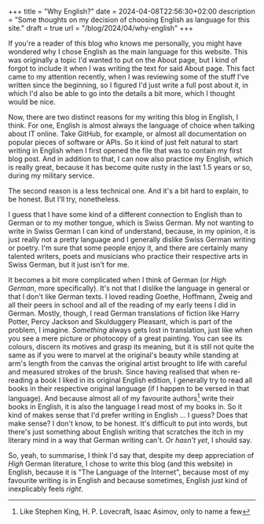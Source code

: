 +++
title = "Why English?"
date = 2024-04-08T22:56:30+02:00
description = "Some thoughts on my decision of choosing English as language for this site."
draft = true
url = "/blog/2024/04/why-english"
+++

If you're a reader of this blog who knows me personally, you might have
wondered why I chose English as the main language for this website. This was
originally a topic I'd wanted to put on the About page, but I kind of forgot to
include it when I was writing the text for said About page. This fact came to my
attention recently, when I was reviewing some of the stuff I've written since
the beginning, so I figured I'd just write a full post about it, in which I'd
also be able to go into the details a bit more, which I thought would be nice.

Now, there are two distinct reasons for my writing this blog in English, I
think. For one, English is almost always the language of choice when talking
about IT online. Take GitHub, for example, or almost all documentation on
popular pieces of software or APIs. So it kind of just felt natural to start
writing in English when I first opened the file that was to contain my first
blog post. And in addition to that, I can now also practice my English, which is
really great, because it has become quite rusty in the last 1.5 years or so,
during my military service.

The second reason is a less technical one. And it's a bit hard to explain, to be
honest. But I'll try, nonetheless.

I guess that I have some kind of a different connection to English than to
German or to my mother tongue, which is Swiss German. My not wanting to write in
Swiss German I can kind of understand, because, in my opinion, it is just really
not a pretty language and I generally dislike Swiss German writing or poetry.
I'm sure that some people enjoy it, and there are certainly many talented
writers, poets and musicians who practice their respective arts in Swiss German,
but it just isn't for me.

It becomes a bit more complicated when I think of German (or *High German*, more
specifically). It's not that I dislike the language in general or that I don't
like German texts. I loved reading Goethe, Hoffmann, Zweig and all their peers
in school and all of the reading of my early teens I did in German. Mostly,
though, I read German translations of fiction like Harry Potter, Percy Jackson
and Skulduggery Pleasant, which is part of the problem, I imagine. *Something*
always gets lost in translation, just like when you see a mere picture or
photocopy of a great painting. You can see its colours, discern its motives and
grasp its meaning, but it is still not quite the same as if you were to marvel
at the original's beauty while standing at arm's length from the canvas the
original artist brought to life with careful and measured strokes of the brush.
Since having realised that when re-reading a book I liked in its original
English edition, I generally try to read all books in their respective original
language (if I happen to be versed in that language). And because almost all of my
favourite authors[^1] write their books in English, it is also the language I
read most of my books in. So it kind of makes sense that I'd prefer writing in
English ... I guess? Does that make sense? I don't know, to be honest. It's
difficult to put into words, but there's just something about English writing
that scratches the itch in my literary mind in a way that German writing can't.
Or *hasn't yet*, I should say.

So, yeah, to summarise, I think I'd say that, despite my deep appreciation of
*High* German literature, I chose to write this blog (and this website) in
English, because it is "The Language of the Internet", because most of my
favourite writing is in English and because sometimes, English just kind of
inexplicably feels *right*.

[^1]: Like Stephen King, H. P. Lovecraft, Isaac Asimov, only to name a few
